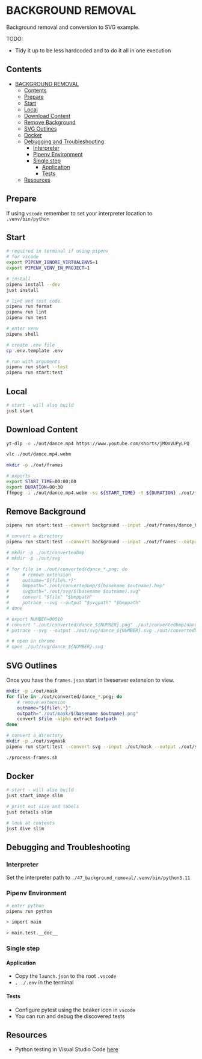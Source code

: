 # BACKGROUND REMOVAL

Background removal and conversion to SVG example.

TODO:

- Tidy it up to be less hardcoded and to do it all in one execution

## Contents

- [BACKGROUND REMOVAL](#background-removal)
  - [Contents](#contents)
  - [Prepare](#prepare)
  - [Start](#start)
  - [Local](#local)
  - [Download Content](#download-content)
  - [Remove Background](#remove-background)
  - [SVG Outlines](#svg-outlines)
  - [Docker](#docker)
  - [Debugging and Troubleshooting](#debugging-and-troubleshooting)
    - [Interpreter](#interpreter)
    - [Pipenv Environment](#pipenv-environment)
    - [Single step](#single-step)
      - [Application](#application)
      - [Tests](#tests)
  - [Resources](#resources)

## Prepare

If using `vscode` remember to set your interpreter location to `.venv/bin/python`

## Start

```sh
# required in terminal if using pipenv
# for vscode
export PIPENV_IGNORE_VIRTUALENVS=1
export PIPENV_VENV_IN_PROJECT=1

# install
pipenv install --dev
just install

# lint and test code
pipenv run format
pipenv run lint
pipenv run test

# enter venv
pipenv shell

# create .env file
cp .env.template .env

# run with arguments
pipenv run start --test
pipenv run start:test
```

## Local

```sh
# start - will also build
just start
```

## Download Content

```sh
yt-dlp -o ./out/dance.mp4 https://www.youtube.com/shorts/jMOoVUPyLPQ

vlc ./out/dance.mp4.webm

mkdir -p ./out/frames

# exports
export START_TIME=00:00:00
export DURATION=00:30
ffmpeg -i ./out/dance.mp4.webm -ss ${START_TIME} -t ${DURATION} ./out/frames/dance_%05d.jpg
```

## Remove Background

```sh
pipenv run start:test --convert background --input ./out/frames/dance_00001.jpg --output ./out/converted/dance_00001.png

# convert a directory
pipenv run start:test --convert background --input ./out/frames --output ./out/converted

# mkdir -p ./out/convertedbmp
# mkdir -p ./out/svg

# for file in ./out/converted/dance_*.png; do
#     # remove extension
#     outname="${file%.*}"
#     bmppath="./out/convertedbmp/$(basename $outname).bmp"
#     svgpath="./out/svg/$(basename $outname).svg"
#     convert "$file" "$bmppath"
#     potrace --svg --output "$svgpath" "$bmppath"
# done

# export NUMBER=00010
# convert "./out/converted/dance_${NUMBER}.png" ./out/convertedbmp/dance_${NUMBER}.bmp
# potrace --svg --output ./out/svg/dance_${NUMBER}.svg ./out/convertedbmp/dance_${NUMBER}.bmp

# # open in chrome
# open ./out/svg/dance_${NUMBER}.svg
```

## SVG Outlines

Once you have the `frames.json` start in liveserver extension to view.

```sh
mkdir -p ./out/mask
for file in ./out/converted/dance_*.png; do
    # remove extension
    outname="${file%.*}"
    outpath="./out/mask/$(basename $outname).png"
    convert $file -alpha extract $outpath
done

# convert a directory
mkdir -p ./out/svgmask
pipenv run start:test --convert svg --input ./out/mask --output ./out/svgmask

./process-frames.sh
```

## Docker

```sh
# start - will also build
just start_image slim

# print out size and labels
just details slim

# look at contents
just dive slim
```

## Debugging and Troubleshooting

### Interpreter

Set the interpreter path to `./47_background_removal/.venv/bin/python3.11`

### Pipenv Environment

```sh
# enter python
pipenv run python

> import main

> main.test.__doc__
```

### Single step

#### Application

- Copy the `launch.json` to the root `.vscode`
- `. ./.env` in the terminal

#### Tests

- Configure pytest using the beaker icon in `vscode`
- You can run and debug the discovered tests

## Resources

- Python testing in Visual Studio Code [here](https://code.visualstudio.com/docs/python/testing#_example-test-walkthroughs)
